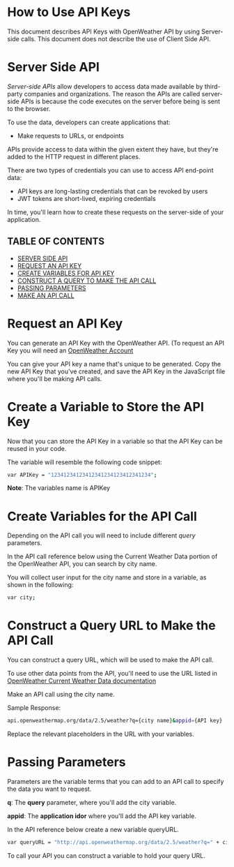 # How to Use API Keys
This document describes API Keys with OpenWeather API by using Server-side calls. This document does not describe the use of Client Side API.

# Server Side API 
*Server-side APIs* allow developers to access data made available by third-party companies and organizations. The reason the APIs are called server-side APIs is because the code executes on the server before being is sent to the browser.

To use the data, developers can create applications that:
- Make requests to URLs, or endpoints

APIs provide access to data within the given extent they have, but they're added to the HTTP request in different places.

There are two types of credentials you can use to access API end-point data:

- API keys are long-lasting credentials that can be revoked by users
- JWT tokens are short-lived, expiring credentials

In time, you'll learn how to create these requests on the  server-side of your application. 


## TABLE OF CONTENTS

- [SERVER SIDE API](#server-side-api)
- [REQUEST AN API KEY](#request-an-api-key)
- [CREATE VARIABLES FOR API KEY](#create-variables-for-api-key)
- [CONSTRUCT A QUERY TO MAKE THE API CALL](#construct-a-query-to-make-the-api-call)
- [PASSING PARAMETERS](#passing-parameters)
- [MAKE AN API CALL](#make-an-api-call)

# Request an API Key
You can generate an API Key with the OpenWeather API. (To request an API Key you will need an [OpenWeather Account](https://openweathermap.org/api)

You can give your API key a name that's unique to be generated. Copy the new API Key that you've created, and save the API Key in the JavaScript file where you'll be making API calls.

# Create a Variable to Store the API Key
Now that you can store the API Key in a variable so that the API Key can be reused in your code.

The variable will resemble the following code snippet:

```sh
var APIKey = "12341234123412341234123412341234";
```

**Note**: The variables name is APIKey

# Create Variables for the API Call
Depending on the API call you will need to include different *query* parameters.

In the API call reference below using the Current Weather Data portion of the OpenWeather API, you can search by city name.

You will collect user input for the city name and store in a variable, as shown in the following:

```sh
var city;
```

# Construct a Query URL to Make the API Call
You can construct a query URL, which will be used to make the API call.

To use other data points from the API, you'll need to use the URL listed in [OpenWeather Current Weather Data documentation](https://openweathermap.org/current#name)

Make an API call using the city name.

Sample Response:

```sh
api.openweathermap.org/data/2.5/weather?q={city name}&appid={API key}
```

Replace the relevant placeholders in the URL with your variables.

# Passing Parameters

Parameters are the variable terms that you can add to an API call to specify the data you want to request.

**q**: The **query** parameter, where you'll add the city variable.

**appid**: The **application idor** where you'll add the API key variable.

In the API reference below create a new variable queryURL.

```sh
var queryURL = "http://api.openweathermap.org/data/2.5/weather?q=" + city + "&appid=" + APIKey;
```

To call your API you can construct a variable to hold your query URL.
